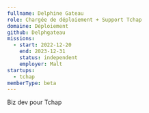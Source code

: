 ```yaml
---
fullname: Delphine Gateau
role: Chargée de déploiement + Support Tchap
domaine: Déploiement
github: Delphgateau
missions:
  - start: 2022-12-20
    end: 2023-12-31
    status: independent
    employer: Malt
startups:
  - tchap
memberType: beta
---
```



Biz dev pour Tchap
